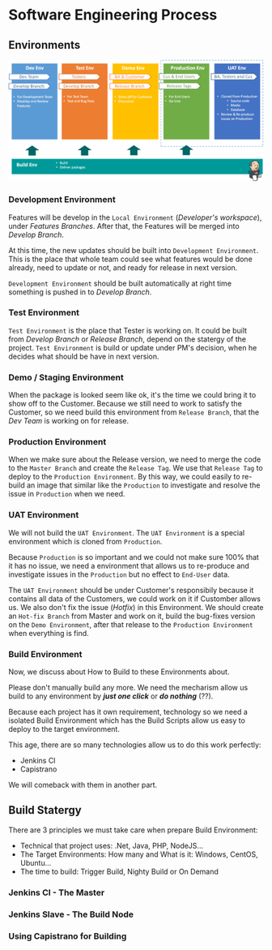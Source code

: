 # Software Engineering Process

## Environments

![alt text]( ./se-imgs/target-environments.png "Target Environments")

### Development Environment

Features will be develop in the `Local Environment` (_Developer's workspace_), under _Features Branches_.
After that, the Features will be merged into _Develop Branch_.

At this time, the new updates should be built into `Development Environment`. This is the place that whole team could see what features would be done already, need to update or not, and ready for release in next version.

`Development Environment` should be built automatically at right time something is pushed in to _Develop Branch_.

### Test Environment

`Test Environment` is the place that Tester is working on. It could be built from _Develop Branch_ or _Release Branch_, depend on the statergy of the project.
`Test Environment` is build or update under PM's decision, when he decides what should be have in next version.

### Demo / Staging Environment

When the package is looked seem like ok, it's the time we could bring it to show off to the Customer.
Because we still need to work to satisfy the Customer, so we need build this environment from `Release Branch`, that the _Dev Team_ is working on for release.

### Production Environment

When we make sure about the Release version, we need to merge the code to the `Master Branch` and create the `Release Tag`.
We use that `Release Tag` to deploy to the `Production Environment`. By this way, we could easily to re-build an image that similar like the `Production` to investigate and resolve the issue in `Production` when we need.

### UAT Environment

We will not build the `UAT Environment`.
The `UAT Environment` is a special environment which is cloned from `Production`.

Because `Production` is so important and we could not make sure 100% that it has no issue, we need a environment that allows us to re-produce and investigate issues in the `Production` but no effect to `End-User` data.

The `UAT Environment` should be under Customer's responsibily because it contains all data of the Customers, we could work on it if Customber allows us.
We also don't fix the issue (_Hotfix_) in this Environment. We should create an `Hot-fix Branch` from Master and work on it, build the bug-fixes version on the `Demo Environment`, after that release to the `Production Environment` when everything is find.

### Build Environment

Now, we discuss about How to Build to these Environments about.

Please don't manually build any more. We need the mecharism allow us build to any environment by **_just one click_** or **_do nothing_** (??).

Because each project has it own requirement, technology so we need a isolated Build Environment which has the Build Scripts allow us easy to deploy to the target environment.

This age, there are so many technologies allow us to do this work perfectly:

- Jenkins CI
- Capistrano

We will comeback with them in another part.

## Build Statergy

There are 3 principles we must take care when prepare Build Environment:

- Technical that project uses: .Net, Java, PHP, NodeJS...
- The Target Environments: How many and What is it: Windows, CentOS, Ubuntu...
- The time to build: Trigger Build, Nighty Build or On Demand

### Jenkins CI - The Master

### Jenkins Slave - The Build Node

### Using Capistrano for Building


